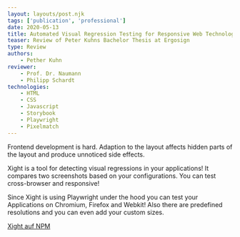 ```yaml
---
layout: layouts/post.njk
tags: ['publication', 'professional']
date: 2020-05-13
title: Automated Visual Regression Testing for Responsive Web Technologies
teaser: Review of Peter Kuhns Bachelor Thesis at Ergosign
type: Review
authors:
    - Pether Kuhn
reviewer:
    - Prof. Dr. Naumann
    - Philipp Schardt
technologies:
    - HTML
    - CSS
    - Javascript
    - Storybook
    - Playwright
    - Pixelmatch
---
```


Frontend development is hard. Adaption to the layout affects hidden parts of the layout and produce unnoticed side effects.

Xight is a tool for detecting visual regressions in your applications! It compares two screenshots based on your configurations. You can test cross-browser and responsive!

Since Xight is using Playwright under the hood you can test your Applications on Chromium, Firefox and Webkit! Also there are predefined resolutions and you can even add your custom sizes.

<a href="https://www.npmjs.com/package/@pietsen/xight-npm" target="_blank">Xight auf NPM</a>
